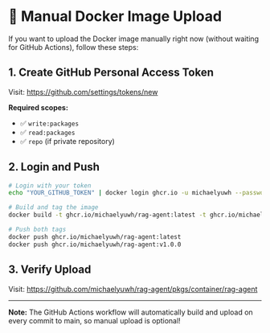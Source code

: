 # 🚀 Manual Docker Image Upload

If you want to upload the Docker image manually right now (without waiting for GitHub Actions), follow these steps:

## 1. Create GitHub Personal Access Token

Visit: https://github.com/settings/tokens/new

**Required scopes:**
- ✅ `write:packages`
- ✅ `read:packages`  
- ✅ `repo` (if private repository)

## 2. Login and Push

```bash
# Login with your token
echo "YOUR_GITHUB_TOKEN" | docker login ghcr.io -u michaelyuwh --password-stdin

# Build and tag the image
docker build -t ghcr.io/michaelyuwh/rag-agent:latest -t ghcr.io/michaelyuwh/rag-agent:v1.0.0 .

# Push both tags
docker push ghcr.io/michaelyuwh/rag-agent:latest
docker push ghcr.io/michaelyuwh/rag-agent:v1.0.0
```

## 3. Verify Upload

Visit: https://github.com/michaelyuwh/rag-agent/pkgs/container/rag-agent

---

**Note:** The GitHub Actions workflow will automatically build and upload on every commit to main, so manual upload is optional!
